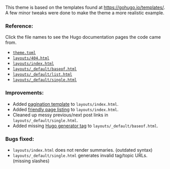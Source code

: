 This theme is based on the templates found at https://gohugo.io/templates/. A few minor tweaks were done to make the theme a more realistic example.

### Reference:
Click the file names to see the Hugo documentation pages the code came from.
* [`theme.toml`](https://gohugo.io/contribute/themes/#create-a-theme-toml-file)
* [`layouts/404.html`](https://gohugo.io/templates/404/#404-html)
* [`layouts/index.html`](https://gohugo.io/templates/homepage/#example-homepage-template)
* [`layouts/_default/baseof.html`](https://gohugo.io/templates/base/#define-the-base-template)
* [`layouts/_default/list.html`](https://gohugo.io/templates/lists/#add-content-and-front-matter-to-list-pages)
* [`layouts/_default/single.html`](https://gohugo.io/templates/single-page-templates/#posts-single-html)

### Improvements:
* Added [pagination template](https://gohugo.io/templates/pagination/#build-the-navigation)  to `layouts/index.html`.
* Added [friendly page listing](https://gohugo.io/content-management/summaries/#example-first-10-articles-with-summaries) to `layouts/index.html`.
* Cleaned up messy previous/next post links in `layouts/_default/single.html`.
* Added missing [Hugo generator tag](https://gohugo.io/variables/hugo/) to `layouts/_default/baseof.html`.

### Bugs fixed:
* `layouts/index.html` does not render summaries. (outdated syntax)
* `layouts/_default/single.html` generates invalid tag/topic URLs. (missing slashes)
